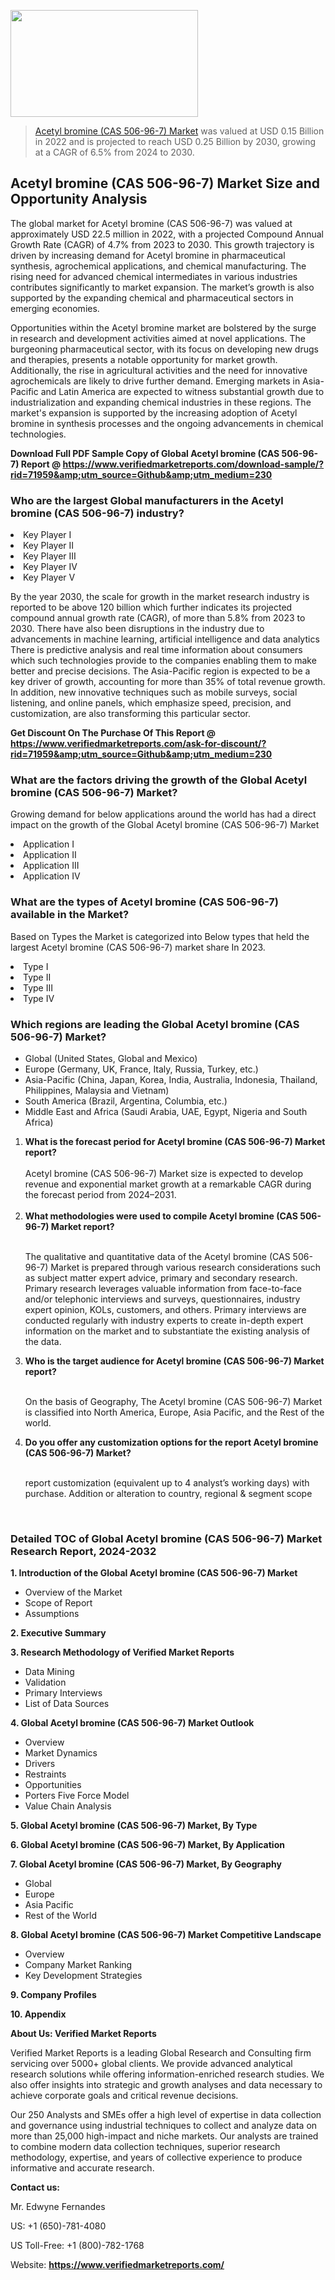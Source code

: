<img src="https://ffe5etoiles.com/wp-content/uploads/2024/12/MST1-300x171.png" alt="" width="300" height="171" class="alignnone size-medium wp-image-20088" /><blockquote><p><p><a href="https://www.verifiedmarketreports.com/download-sample/?rid=71959&utm_source=Github&utm_medium=230" target="_blank">Acetyl bromine (CAS 506-96-7) Market</a> was valued at USD 0.15 Billion in 2022 and is projected to reach USD 0.25 Billion by 2030, growing at a CAGR of 6.5% from 2024 to 2030.</p></blockquote><p><h2>Acetyl bromine (CAS 506-96-7) Market Size and Opportunity Analysis</h2> <p>The global market for Acetyl bromine (CAS 506-96-7) was valued at approximately USD 22.5 million in 2022, with a projected Compound Annual Growth Rate (CAGR) of 4.7% from 2023 to 2030. This growth trajectory is driven by increasing demand for Acetyl bromine in pharmaceutical synthesis, agrochemical applications, and chemical manufacturing. The rising need for advanced chemical intermediates in various industries contributes significantly to market expansion. The market’s growth is also supported by the expanding chemical and pharmaceutical sectors in emerging economies.</p> <p>Opportunities within the Acetyl bromine market are bolstered by the surge in research and development activities aimed at novel applications. The burgeoning pharmaceutical sector, with its focus on developing new drugs and therapies, presents a notable opportunity for market growth. Additionally, the rise in agricultural activities and the need for innovative agrochemicals are likely to drive further demand. Emerging markets in Asia-Pacific and Latin America are expected to witness substantial growth due to industrialization and expanding chemical industries in these regions. The market's expansion is supported by the increasing adoption of Acetyl bromine in synthesis processes and the ongoing advancements in chemical technologies.</p> </p><p class=""><strong>Download Full PDF Sample Copy of Global Acetyl bromine (CAS 506-96-7) Report @ <a href="https://www.verifiedmarketreports.com/download-sample/?rid=71959&amp;utm_source=Github&amp;utm_medium=230" target="_blank">https://www.verifiedmarketreports.com/download-sample/?rid=71959&amp;utm_source=Github&amp;utm_medium=230</a></strong></p><h3 id="" class="">Who are the largest Global manufacturers in the Acetyl bromine (CAS 506-96-7) industry?</h3><p><li>Key Player I</li><li> Key Player II</li><li> Key Player III</li><li> Key Player IV</li><li> Key Player V</li></p><div class=""><div class="" dir="" data-message-author-role="" data-message-id="" data-message-model-slug=""><div class=""><div class=""><div class=""><div class="" dir="" data-message-author-role="" data-message-id="" data-message-model-slug=""><div class=""><div class=""><p>By the year 2030, the scale for growth in the market research industry is reported to be above 120 billion which further indicates its projected compound annual growth rate (CAGR), of more than 5.8% from 2023 to 2030. There have also been disruptions in the industry due to advancements in machine learning, artificial intelligence and data analytics There is predictive analysis and real time information about consumers which such technologies provide to the companies enabling them to make better and precise decisions. The Asia-Pacific region is expected to be a key driver of growth, accounting for more than 35% of total revenue growth. In addition, new innovative techniques such as mobile surveys, social listening, and online panels, which emphasize speed, precision, and customization, are also transforming this particular sector.</p><p><strong>Get Discount On The Purchase Of This Report @&nbsp; <a href="https://www.verifiedmarketreports.com/ask-for-discount/?rid=71959&amp;utm_source=Github&amp;utm_medium=230" target="_blank">https://www.verifiedmarketreports.com/ask-for-discount/?rid=71959&amp;utm_source=Github&amp;utm_medium=230</a></strong></p></div></div></div></div></div></div></div></div><h3 id="" class="">What are the factors driving the growth of the Global Acetyl bromine (CAS 506-96-7) Market?</h3><p id="" class="">Growing demand for below applications around the world has had a direct impact on the growth of the Global Acetyl bromine (CAS 506-96-7) Market</p><p id="" class=""><li>Application I</li><li> Application II</li><li> Application III</li><li> Application IV</li></p><h3 id="" class="">What are the types of Acetyl bromine (CAS 506-96-7) available in the Market?</h3><p id="" class="">Based on Types the Market is categorized into Below types that held the largest Acetyl bromine (CAS 506-96-7) market share In 2023.</p><p id="" class=""><li>Type I</li><li> Type II</li><li> Type III</li><li> Type IV</li></p><h3 id="" class="">Which regions are leading the Global Acetyl bromine (CAS 506-96-7) Market?</h3><ul><li>Global (United States, Global and Mexico)</li><li>Europe (Germany, UK, France, Italy, Russia, Turkey, etc.)</li><li>Asia-Pacific (China, Japan, Korea, India, Australia, Indonesia, Thailand, Philippines, Malaysia and Vietnam)</li><li>South America (Brazil, Argentina, Columbia, etc.)</li><li>Middle East and Africa (Saudi Arabia, UAE, Egypt, Nigeria and South Africa)</li></ul><p><ol><li><strong>What is the forecast period for Acetyl bromine (CAS 506-96-7) Market report?<br /></strong><br /><span data-sheets-root="1" data-sheets-value="{&quot;1&quot;:2,&quot;2&quot;:&quot;XXXX size is expected to develop revenue and exponential market growth at a remarkable CAGR during the forecast period from 2024&ndash;2030.&quot;}" data-sheets-userformat="{&quot;2&quot;:12674,&quot;4&quot;:{&quot;1&quot;:2,&quot;2&quot;:16776960},&quot;10&quot;:2,&quot;11&quot;:0,&quot;15&quot;:&quot;Arial&quot;,&quot;16&quot;:12}">Acetyl bromine (CAS 506-96-7) Market size is expected to develop revenue and exponential market growth at a remarkable CAGR during the forecast period from 2024&ndash;2031.</span><br /><br /></li><li><strong>What methodologies were used to compile Acetyl bromine (CAS 506-96-7) Market report?<br /><br /></strong><p>The qualitative and quantitative data of the&nbsp;Acetyl bromine (CAS 506-96-7) Market is prepared through various research considerations such as subject matter expert advice, primary and secondary research. Primary research leverages valuable information from face-to-face and/or telephonic interviews and surveys, questionnaires, industry expert opinion, KOLs, customers, and others. Primary interviews are conducted regularly with industry experts to create in-depth expert information on the market and to substantiate the existing analysis of the data.&nbsp;</p></li><li><strong>Who is the target audience for Acetyl bromine (CAS 506-96-7) Market report?<br /><br /></strong><p>On the basis of Geography, The&nbsp;Acetyl bromine (CAS 506-96-7) Market is classified into North America, Europe, Asia Pacific, and the Rest of the world.</p></li><li><strong>Do you offer any customization options for the report Acetyl bromine (CAS 506-96-7) Market?<br /><br /></strong><p>report customization (equivalent up to 4 analyst&rsquo;s working days) with purchase. Addition or alteration to country, regional &amp; segment scope</p><p>&nbsp;</p></li></ol></p><h3 id="" class="">Detailed TOC of Global Acetyl bromine (CAS 506-96-7) Market Research Report, 2024-2032</h3><p id="" class=""><strong>1. Introduction of the Global Acetyl bromine (CAS 506-96-7) Market</strong></p><ul><li>Overview of the Market</li><li>Scope of Report</li><li>Assumptions</li></ul><p id="" class=""><strong>2. Executive Summary</strong></p><p id="" class=""><strong>3. Research Methodology of&nbsp;Verified Market Reports</strong></p><ul><li>Data Mining</li><li>Validation</li><li>Primary Interviews</li><li>List of Data Sources</li></ul><p id="" class=""><strong>4. Global Acetyl bromine (CAS 506-96-7) Market Outlook</strong></p><ul><li>Overview</li><li>Market Dynamics</li><li>Drivers</li><li>Restraints</li><li>Opportunities</li><li>Porters Five Force Model</li><li>Value Chain Analysis</li></ul><p id="" class=""><strong>5. Global Acetyl bromine (CAS 506-96-7) Market, By&nbsp;Type</strong></p><p id="" class=""><strong>6. Global Acetyl bromine (CAS 506-96-7) Market, By Application</strong></p><p id="" class=""><strong>7. Global Acetyl bromine (CAS 506-96-7) Market, By Geography</strong></p><ul><li>Global</li><li>Europe</li><li>Asia Pacific</li><li>Rest of the World</li></ul><p id="" class=""><strong>8. Global Acetyl bromine (CAS 506-96-7) Market Competitive Landscape</strong></p><ul><li>Overview</li><li>Company Market Ranking</li><li>Key Development Strategies</li></ul><p id="" class=""><strong>9. Company Profiles</strong></p><p id="" class=""><strong>10. Appendix</strong></p><p id="" class=""><strong>About Us: Verified Market Reports</strong></p><p id="" class="">Verified Market Reports is a leading Global Research and Consulting firm servicing over 5000+ global clients. We provide advanced analytical research solutions while offering information-enriched research studies. We also offer insights into strategic and growth analyses and data necessary to achieve corporate goals and critical revenue decisions.</p><p id="" class="">Our 250 Analysts and SMEs offer a high level of expertise in data collection and governance using industrial techniques to collect and analyze data on more than 25,000 high-impact and niche markets. Our analysts are trained to combine modern data collection techniques, superior research methodology, expertise, and years of collective experience to produce informative and accurate research.</p><p id="" class=""><strong>Contact us:</strong></p><p id="" class="">Mr. Edwyne Fernandes</p><p id="" class="">US: +1 (650)-781-4080</p><p id="" class="">US Toll-Free: +1 (800)-782-1768</p><p id="" class="">Website: <a target="" data-test-app-aware-link=""><strong>https://www.verifiedmarketreports.com/</strong></a></p>
